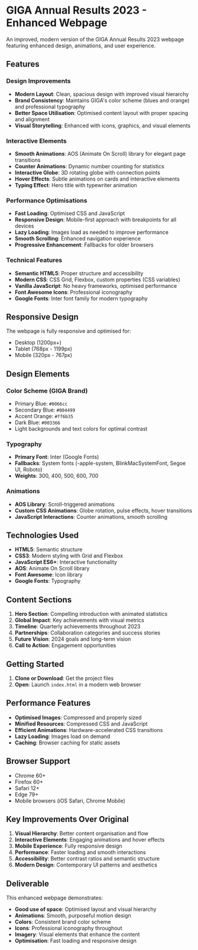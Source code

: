 # GIGA Annual Results 2023 - Enhanced Webpage

An improved, modern version of the GIGA Annual Results 2023 webpage featuring enhanced design, animations, and user experience.

## Features

### Design Improvements
- **Modern Layout**: Clean, spacious design with improved visual hierarchy
- **Brand Consistency**: Maintains GIGA's color scheme (blues and orange) and professional typography
- **Better Space Utilisation**: Optimised content layout with proper spacing and alignment
- **Visual Storytelling**: Enhanced with icons, graphics, and visual elements

### Interactive Elements
- **Smooth Animations**: AOS (Animate On Scroll) library for elegant page transitions
- **Counter Animations**: Dynamic number counting for statistics
- **Interactive Globe**: 3D rotating globe with connection points
- **Hover Effects**: Subtle animations on cards and interactive elements
- **Typing Effect**: Hero title with typewriter animation

### Performance Optimisations
- **Fast Loading**: Optimised CSS and JavaScript
- **Responsive Design**: Mobile-first approach with breakpoints for all devices
- **Lazy Loading**: Images load as needed to improve performance
- **Smooth Scrolling**: Enhanced navigation experience
- **Progressive Enhancement**: Fallbacks for older browsers

### Technical Features
- **Semantic HTML5**: Proper structure and accessibility
- **Modern CSS**: CSS Grid, Flexbox, custom properties (CSS variables)
- **Vanilla JavaScript**: No heavy frameworks, optimised performance
- **Font Awesome Icons**: Professional iconography
- **Google Fonts**: Inter font family for modern typography

## Responsive Design

The webpage is fully responsive and optimised for:
- Desktop (1200px+)
- Tablet (768px - 1199px)
- Mobile (320px - 767px)

## Design Elements

### Color Scheme (GIGA Brand)
- Primary Blue: `#0066cc`
- Secondary Blue: `#004499`
- Accent Orange: `#ff6b35`
- Dark Blue: `#003366`
- Light backgrounds and text colors for optimal contrast

### Typography
- **Primary Font**: Inter (Google Fonts)
- **Fallbacks**: System fonts (-apple-system, BlinkMacSystemFont, Segoe UI, Roboto)
- **Weights**: 300, 400, 500, 600, 700

### Animations
- **AOS Library**: Scroll-triggered animations
- **Custom CSS Animations**: Globe rotation, pulse effects, hover transitions
- **JavaScript Interactions**: Counter animations, smooth scrolling

## Technologies Used

- **HTML5**: Semantic structure
- **CSS3**: Modern styling with Grid and Flexbox
- **JavaScript ES6+**: Interactive functionality
- **AOS**: Animate On Scroll library
- **Font Awesome**: Icon library
- **Google Fonts**: Typography

## Content Sections

1. **Hero Section**: Compelling introduction with animated statistics
2. **Global Impact**: Key achievements with visual metrics
3. **Timeline**: Quarterly achievements throughout 2023
4. **Partnerships**: Collaboration categories and success stories
5. **Future Vision**: 2024 goals and long-term vision
6. **Call to Action**: Engagement opportunities

## Getting Started

1. **Clone or Download**: Get the project files
2. **Open**: Launch `index.html` in a modern web browser

## Performance Features

- **Optimised Images**: Compressed and properly sized
- **Minified Resources**: Compressed CSS and JavaScript
- **Efficient Animations**: Hardware-accelerated CSS transitions
- **Lazy Loading**: Images load on demand
- **Caching**: Browser caching for static assets

## Browser Support

- Chrome 60+
- Firefox 60+
- Safari 12+
- Edge 79+
- Mobile browsers (iOS Safari, Chrome Mobile)

## Key Improvements Over Original

1. **Visual Hierarchy**: Better content organisation and flow
2. **Interactive Elements**: Engaging animations and hover effects
3. **Mobile Experience**: Fully responsive design
4. **Performance**: Faster loading and smooth interactions
5. **Accessibility**: Better contrast ratios and semantic structure
6. **Modern Design**: Contemporary UI patterns and aesthetics

## Deliverable

This enhanced webpage demonstrates:
-  **Good use of space**: Optimised layout and visual hierarchy
-  **Animations**: Smooth, purposeful motion design
-  **Colors**: Consistent brand color scheme
-  **Icons**: Professional iconography throughout
-  **Imagery**: Visual elements that enhance the content
-  **Optimisation**: Fast loading and responsive design

